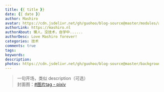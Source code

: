 ```yaml
---
title: {{ title }}
date: {{ date }}
author: Mashiro
avatar: https://cdn.jsdelivr.net/gh/guohoo/blog-source@master/modules/avatar.jpg
authorLink: https://mashiro.nl
authorAbout: 懒人，没技术，自学中......
authorDesc: Love Mashiro forever!
categories: 技术
comments: true
tags: 
keywords: 
description: 
photos: https://cdn.jsdelivr.net/gh/guohoo/blog-source@master/background/article-cover/
---
```



> 一句开场，类似 description（可选）  
封面图：[#图片tag - pixiv](https://www.pixiv.net/artworks/)